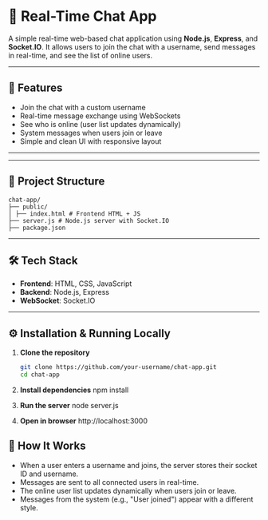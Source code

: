 # 💬 Real-Time Chat App

A simple real-time web-based chat application using **Node.js**, **Express**, and **Socket.IO**. It allows users to join the chat with a username, send messages in real-time, and see the list of online users.

---

## 🚀 Features

- Join the chat with a custom username
- Real-time message exchange using WebSockets
- See who is online (user list updates dynamically)
- System messages when users join or leave
- Simple and clean UI with responsive layout

---

---

## 📁 Project Structure
```
chat-app/
├── public/
│ ├── index.html # Frontend HTML + JS
├── server.js # Node.js server with Socket.IO
├── package.json
```

---

## 🛠️ Tech Stack

- **Frontend**: HTML, CSS, JavaScript
- **Backend**: Node.js, Express
- **WebSocket**: Socket.IO

---

## ⚙️ Installation & Running Locally

1. **Clone the repository**
   ```bash
   git clone https://github.com/your-username/chat-app.git
   cd chat-app
   
2. **Install dependencies**
   npm install
   
3. **Run the server**
   node server.js
   
4. **Open in browser**
   http://localhost:3000

## 👥 How It Works

- When a user enters a username and joins, the server stores their socket ID and username.
- Messages are sent to all connected users in real-time.
- The online user list updates dynamically when users join or leave.
- Messages from the system (e.g., "User joined") appear with a different style.
